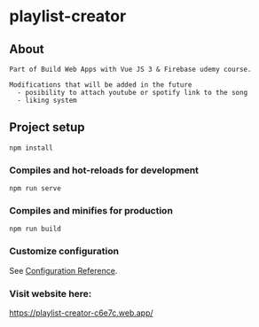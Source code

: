 # playlist-creator

## About
```
Part of Build Web Apps with Vue JS 3 & Firebase udemy course.

Modifications that will be added in the future
  - posibility to attach youtube or spotify link to the song
  - liking system

```
## Project setup
```
npm install
```

### Compiles and hot-reloads for development
```
npm run serve
```

### Compiles and minifies for production
```
npm run build
```

### Customize configuration
See [Configuration Reference](https://cli.vuejs.org/config/).

### Visit website here:

https://playlist-creator-c6e7c.web.app/
